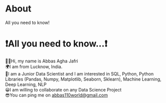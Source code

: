 # About
All you need to know!
# ❗All you need to know...❗ <br/>
👨‍🦱Hi, my name is Abbas Agha Jafri  
🌍I am from Lucknow, India.  
🎢I am a Junior Data Scientist and I am interested in SQL, Python, Python Libraries (Pandas, Numpy, Matplotlib, Seaborn, Sklearn), Machine Learning, Deep Learning, NLP  
😀I am willing to collaborate on any Data Science Project  
😎You can ping me on abbas110world@gmail.com  
